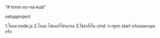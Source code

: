 "# hmm-xo-na-kub" 


setupproject

1.โหลด node.js
2.โหลด โฟเดอร์โปรแกรม
3.ใช้คำสั่งใน cmd ว่า npm start ครับผมขอบคุณครับ
